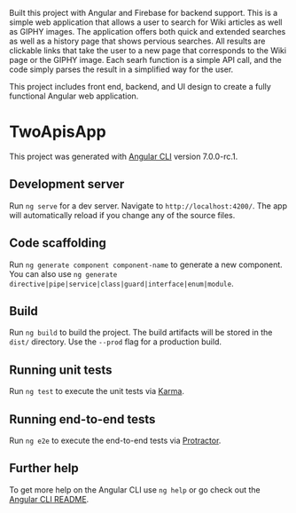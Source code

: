 Built this project with Angular and Firebase for backend support. This is a simple web application that allows a user to search for Wiki articles as well as GIPHY images. The application offers both quick and extended searches as well as a history page that shows pervious searches. All results are clickable links that take the user to a new page that corresponds to the Wiki page or the GIPHY image. Each searh function is a simple API call, and the code simply parses the result in a simplified way for the user. 

This project includes front end, backend, and UI design to create a fully functional Angular web application.

# TwoApisApp

This project was generated with [Angular CLI](https://github.com/angular/angular-cli) version 7.0.0-rc.1.

## Development server

Run `ng serve` for a dev server. Navigate to `http://localhost:4200/`. The app will automatically reload if you change any of the source files.

## Code scaffolding

Run `ng generate component component-name` to generate a new component. You can also use `ng generate directive|pipe|service|class|guard|interface|enum|module`.

## Build

Run `ng build` to build the project. The build artifacts will be stored in the `dist/` directory. Use the `--prod` flag for a production build.

## Running unit tests

Run `ng test` to execute the unit tests via [Karma](https://karma-runner.github.io).

## Running end-to-end tests

Run `ng e2e` to execute the end-to-end tests via [Protractor](http://www.protractortest.org/).

## Further help

To get more help on the Angular CLI use `ng help` or go check out the [Angular CLI README](https://github.com/angular/angular-cli/blob/master/README.md).
